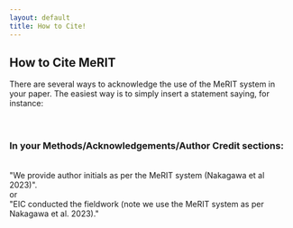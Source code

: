 ```yaml
---
layout: default
title: How to Cite!
---
```



<h2>How to Cite MeRIT</h2>

There are several ways to acknowledge the use of the MeRIT system in your paper. The easiest way is to simply insert a statement saying, for instance: <br>
<br>
<br>
<h3> In your Methods/Acknowledgements/Author Credit sections: </h3>
<br>
"We provide author initials as per the MeRIT system (Nakagawa et al 2023)". <br>
or <br>
"EIC conducted the fieldwork (note we use the MeRIT system as per Nakagawa et al. 2023)."

